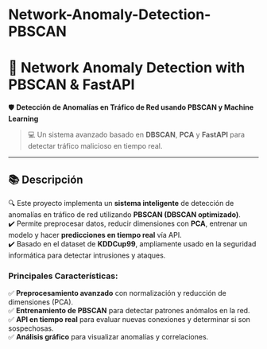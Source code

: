 # Network-Anomaly-Detection-PBSCAN
# 🚀 Network Anomaly Detection with PBSCAN & FastAPI  
🛡️ **Detección de Anomalías en Tráfico de Red usando PBSCAN y Machine Learning**  

> 💻 Un sistema avanzado basado en **DBSCAN**, **PCA** y **FastAPI** para detectar tráfico malicioso en tiempo real.  

---

## **📚 Descripción**  
🔍 Este proyecto implementa un **sistema inteligente** de detección de anomalías en tráfico de red utilizando **PBSCAN (DBSCAN optimizado)**.  
✔️ Permite preprocesar datos, reducir dimensiones con **PCA**, entrenar un modelo y hacer **predicciones en tiempo real** vía API.  
✔️ Basado en el dataset de **KDDCup99**, ampliamente usado en la seguridad informática para detectar intrusiones y ataques.  

### **Principales Características:**  
✅ **Preprocesamiento avanzado** con normalización y reducción de dimensiones (PCA).  
✅ **Entrenamiento de PBSCAN** para detectar patrones anómalos en la red.  
✅ **API en tiempo real** para evaluar nuevas conexiones y determinar si son sospechosas.  
✅ **Análisis gráfico** para visualizar anomalías y correlaciones.  